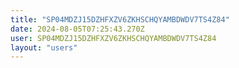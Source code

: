 ```yaml
---
title: "SP04MDZJ15DZHFXZV6ZKHSCHQYAMBDWDV7TS4Z84"
date: 2024-08-05T07:25:43.270Z
user: SP04MDZJ15DZHFXZV6ZKHSCHQYAMBDWDV7TS4Z84
layout: "users"
---
```

    